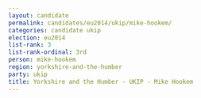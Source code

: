 ```yaml
---
layout: candidate
permalink: candidates/eu2014/ukip/mike-hookem/
categories: candidate ukip
election: eu2014
list-rank: 3
list-rank-ordinal: 3rd
person: mike-hookem
region: yorkshire-and-the-humber
party: ukip
title: Yorkshire and the Humber - UKIP - Mike Hookem
---
```

